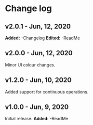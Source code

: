 # Change log

## v2.0.1 - Jun, 12, 2020
**Added:**
-Changelog
**Edited:**
-ReadMe

## v2.0.0 - Jun, 12, 2020
Minor UI colour changes.

## v1.2.0 - Jun, 10, 2020
Added support for continuous operations.

## v1.0.0 - Jun, 9, 2020
Initial release.
**Added:**
-ReadMe